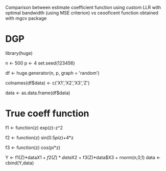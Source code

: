 Comparison between estimate coefficient function using custom LLR with optimal bandwidth (using MSE criterion) vs ceooficent function obtained with mgcv package

# DGP 

library(huge)

n <- 500
p <- 4
set.seed(123456)

df <- huge.generator(n, p, graph = 'random')

colnames(df$data) <- c('X1','X2','X3','Z')

data <- as.data.frame(df$data)

# True coeff function

f1 <- function(z) exp(z)-z^2

f2 <- function(z) sin(0.5*pi*z)+4*z

f3 <- function(z) cos(pi*z)

Y <- f1(Z)*data$X1 + f2(Z)*data$X2 + f3(Z)*data$X3 + rnorm(n,0,1)
data <- cbind(Y,data)
